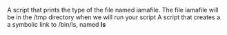 A script that prints the type of the file named iamafile. The file iamafile will be in the /tmp directory when we will run your script
A script that creates a a symbolic link to /bin/ls, named __ls__
